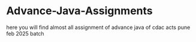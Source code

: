 # Advance-Java-Assignments
here you will find almost all assignment of advance java of cdac acts pune feb 2025 batch
